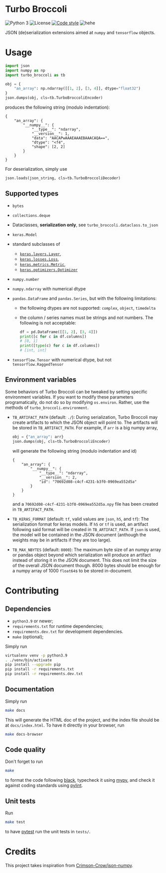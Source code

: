 Turbo Broccoli
==============

![Python 3](https://img.shields.io/badge/python-3-blue)
![License](https://img.shields.io/github/license/altaris/turbo-broccoli)
[![Code style](https://img.shields.io/badge/style-black-black)](https://pypi.org/project/black)
![hehe](https://img.shields.io/badge/project%20name-github-pink)

JSON (de)serialization extensions aimed at `numpy` and `tensorflow` objects.

# Usage

```py
import json
import numpy as np
import turbo_broccoli as tb

obj = {
    "an_array": np.ndarray([[1, 2], [3, 4]], dtype="float32")
}
json.dumps(obj, cls=tb.TurboBroccoliEncoder)
```
produces the following string (modulo indentation):
```
{
    "an_array": {
        "__numpy__": {
            "__type__": "ndarray",
            "__version__": 1,
            "data": "AACAPwAAAEAAAEBAAACAQA==",
            "dtype": "<f4",
            "shape": [2, 2]
        }
    }
}
```

For deserialization, simply use
```py
json.loads(json_string, cls=tb.TurboBroccoliDecoder)
```

## Supported types

* `bytes`
* `collections.deque`
* Dataclasses, **serialization only**, see `turbo_broccoli.dataclass.to_json`
* `keras.Model`
* standard subclasses of
  * [`keras.layers.Layer`](https://keras.io/api/layers/),
  * [`keras.losses.Loss`](https://keras.io/api/losses/),
  * [`keras.metrics.Metric`](https://keras.io/api/metrics/),
  * [`keras.optimizers.Optimizer`](https://keras.io/api/optimizers/)
* `numpy.number`
* `numpy.ndarray` with numerical dtype
* `pandas.DataFrame` and `pandas.Series`, but with the following limitations:
  * the following dtypes are not supported: `complex`, `object`, `timedelta`
  * the column / series names must be strings and not numbers. The following is
    not acceptable:

      ```py
      df = pd.DataFrame([[1, 2], [3, 4]])
      print([c for c in df.columns])
      # [0, 1]
      print([type(c) for c in df.columns])
      # [int, int]
      ```

* `tensorflow.Tensor` with numerical dtype, but not `tensorflow.RaggedTensor`

## Environment variables

Some behaviors of Turbo Broccoli can be tweaked by setting specific environment
variables. If you want to modify these parameters programatically, do not do so
by modifying `os.environ`. Rather, use the methods of
`turbo_broccoli.environment`.

* `TB_ARTIFACT_PATH` (default: `./`): During serialization, Turbo Broccoli may
  create artifacts to which the JSON object will point to. The artifacts will
  be stored in `TB_ARTIFACT_PATH`. For example, if `arr` is a big numpy array,

    ```py
    obj = {"an_array": arr}
    json.dumps(obj, cls=tb.TurboBroccoliEncoder)
    ```

  will generate the following string (modulo indentation and id)

    ```
    {
        "an_array": {
            "__numpy__": {
                "__type__": "ndarray",
                "__version__": 2,
                "id": "70692d08-c4cf-4231-b3f0-0969ea552d5a"
            }
        }
    }
    ```

  and a `70692d08-c4cf-4231-b3f0-0969ea552d5a.npy` file has been created in
  `TB_ARTIFACT_PATH`.

* `TB_KERAS_FORMAT` (default: `tf`, valid values are `json`, `h5`, and `tf`):
  The serialization format for keras models. If `h5` or `tf` is used, an
  artifact following said format will be created in `TB_ARTIFACT_PATH`. If
  `json` is used, the model will be contained in the JSON document (anthough
  the weights may be in artifacts if they are too large).

* `TB_MAX_NBYTES` (default: `8000`): The maximum byte size of an numpy array or
  pandas object beyond which serialization will produce an artifact instead of
  storing it in the JSON document. This does not limit the size of the overall
  JSON document though. 8000 bytes should be enough for a numpy array of 1000
  `float64`s to be stored in-document.

# Contributing

## Dependencies

* `python3.9` or newer;
* `requirements.txt` for runtime dependencies;
* `requirements.dev.txt` for development dependencies.
* `make` (optional);

Simply run
```sh
virtualenv venv -p python3.9
. ./venv/bin/activate
pip install --upgrade pip
pip install -r requirements.txt
pip install -r requirements.dev.txt
```

## Documentation

Simply run
```sh
make docs
```
This will generate the HTML doc of the project, and the index file should be at
`docs/index.html`. To have it directly in your browser, run
```sh
make docs-browser
```

## Code quality

Don't forget to run
```sh
make
```
to format the code following [black](https://pypi.org/project/black/),
typecheck it using [mypy](http://mypy-lang.org/), and check it against coding
standards using [pylint](https://pylint.org/).

## Unit tests

Run
```sh
make test
```
to have [pytest](https://docs.pytest.org/) run the unit tests in `tests/`.

# Credits

This project takes inspiration from
[Crimson-Crow/json-numpy](https://github.com/Crimson-Crow/json-numpy).
